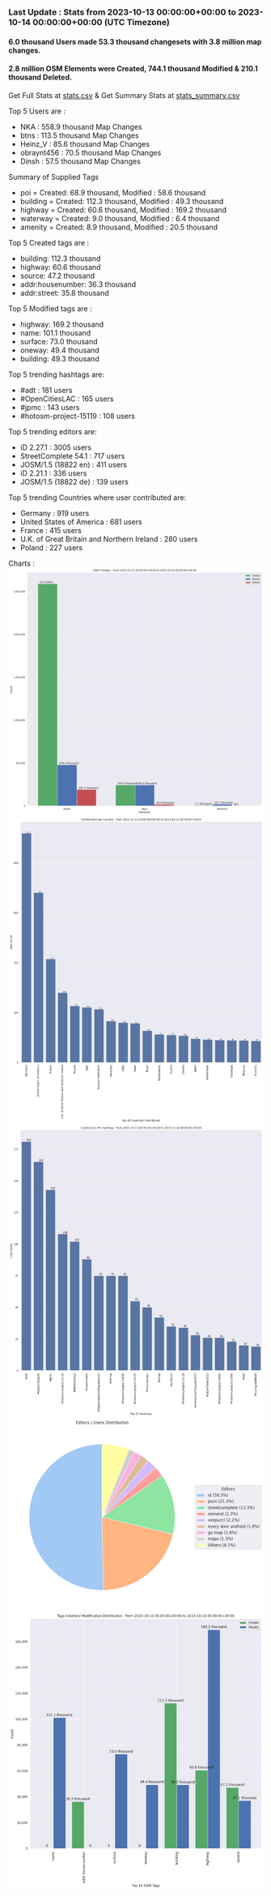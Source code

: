### Last Update : Stats from 2023-10-13 00:00:00+00:00 to 2023-10-14 00:00:00+00:00 (UTC Timezone)

#### 6.0 thousand Users made 53.3 thousand changesets with 3.8 million map changes.
#### 2.8 million OSM Elements were Created, 744.1 thousand Modified & 210.1 thousand Deleted.
Get Full Stats at [stats.csv](/stats/Global/Daily/stats.csv)
 & Get Summary Stats at [stats_summary.csv](/stats/Global/Daily/stats_summary.csv)

Top 5 Users are : 
- NKA : 558.9 thousand Map Changes
- btns : 113.5 thousand Map Changes
- Heinz_V : 85.6 thousand Map Changes
- obraynt456 : 70.5 thousand Map Changes
- Dinsh : 57.5 thousand Map Changes

Summary of Supplied Tags
- poi = Created: 68.9 thousand, Modified : 58.6 thousand
- building = Created: 112.3 thousand, Modified : 49.3 thousand
- highway = Created: 60.6 thousand, Modified : 169.2 thousand
- waterway = Created: 9.0 thousand, Modified : 6.4 thousand
- amenity = Created: 8.9 thousand, Modified : 20.5 thousand


Top 5 Created tags are :
- building: 112.3 thousand
- highway: 60.6 thousand
- source: 47.2 thousand
- addr:housenumber: 36.3 thousand
- addr:street: 35.8 thousand


Top 5 Modified tags are :
- highway: 169.2 thousand
- name: 101.1 thousand
- surface: 73.0 thousand
- oneway: 49.4 thousand
- building: 49.3 thousand


Top 5 trending hashtags are:
- #adt : 181 users
- #OpenCitiesLAC : 165 users
- #jpmc : 143 users
- #hotosm-project-15119 : 108 users


Top 5 trending editors are:
- iD 2.27.1 : 3005 users
- StreetComplete 54.1 : 717 users
- JOSM/1.5 (18822 en) : 411 users
- iD 2.21.1 : 336 users
- JOSM/1.5 (18822 de) : 139 users


Top 5 trending Countries where user contributed are:
- Germany : 919 users
- United States of America : 681 users
- France : 415 users
- U.K. of Great Britain and Northern Ireland : 280 users
- Poland : 227 users


 Charts : 
![Alt text](./stats_osm_changes.png) 
![Alt text](./stats_users_per_country.png) 
![Alt text](./stats_users_per_hashtag.png) 
![Alt text](./stats_editors_pie_chart.png) 
![Alt text](./stats_tags.png) 
